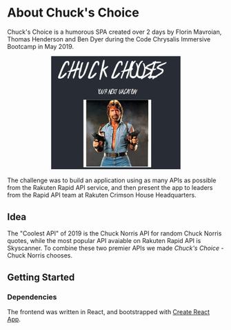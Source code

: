 # About Chuck's Choice

Chuck's Choice is a humorous SPA created over 2 days by Florin Mavroian, Thomas Henderson and Ben Dyer during the Code Chrysalis Immersive Bootcamp in May 2019. 

<p align="center">
<img src="https://github.com/thenderson55/chucks-choice/blob/master/chuck-chooses-screenshot.png" width="300"/>
</ p>

The challenge was to build an application using as many APIs as possible from the Rakuten Rapid API service, and then present the app to leaders from the Rapid API team at Rakuten Crimson House Headquarters.

## Idea

The "Coolest API" of 2019 is the Chuck Norris API for random Chuck Norris quotes, while the most popular API avaiable on Rakuten Rapid API is Skyscanner. To combine these two premier APIs we made *Chuck's Choice* - Chuck Norris chooses.

## Getting Started 

### Dependencies

The frontend was written in React, and bootstrapped with [Create React App](https://github.com/facebook/create-react-app).
